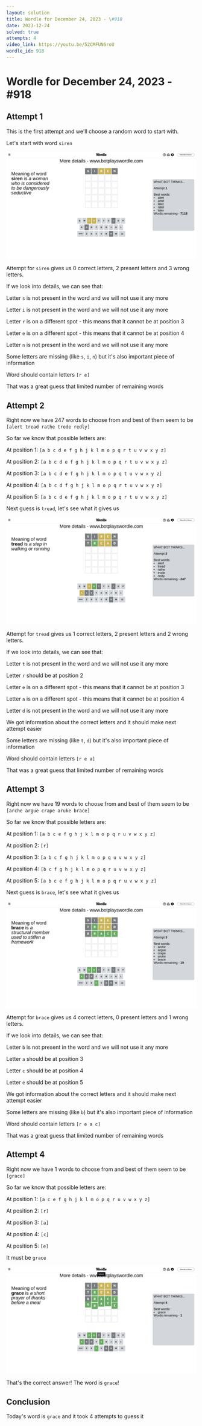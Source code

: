 ```yaml
---
layout: solution
title: Wordle for December 24, 2023 - \#918
date: 2023-12-24
solved: true
attempts: 4
video_link: https://youtu.be/52CMFUN6roU
wordle_id: 918
---
```


# Wordle for December 24, 2023 - \#918

## Attempt 1

This is the first attempt and we'll choose a random word to start with.

Let's start with word `siren`

![Attempt 1](2023-12-24/attempt-1.png)

Attempt for `siren` gives us 0 correct letters, 2 present letters and 3 wrong letters.

If we look into details, we can see that:

Letter `s` is not present in the word and we will not use it any more

Letter `i` is not present in the word and we will not use it any more

Letter `r` is on a different spot - this means that it cannot be at position 3

Letter `e` is on a different spot - this means that it cannot be at position 4

Letter `n` is not present in the word and we will not use it any more

Some letters are missing (like `s`, `i`, `n`) but it's also important piece of information

Word should contain letters `[r e]`

That was a great guess that limited number of remaining words



## Attempt 2

Right now we have 247 words to choose from and best of them seem to be `[alert tread rathe trode redly]`

So far we know that possible letters are:

At position 1: `[a b c d e f g h j k l m o p q r t u v w x y z]`

At position 2: `[a b c d e f g h j k l m o p q r t u v w x y z]`

At position 3: `[a b c d e f g h j k l m o p q t u v w x y z]`

At position 4: `[a b c d f g h j k l m o p q r t u v w x y z]`

At position 5: `[a b c d e f g h j k l m o p q r t u v w x y z]`

Next guess is `tread`, let's see what it gives us

![Attempt 2](2023-12-24/attempt-2.png)

Attempt for `tread` gives us 1 correct letters, 2 present letters and 2 wrong letters.

If we look into details, we can see that:

Letter `t` is not present in the word and we will not use it any more

Letter `r` should be at position 2

Letter `e` is on a different spot - this means that it cannot be at position 3

Letter `a` is on a different spot - this means that it cannot be at position 4

Letter `d` is not present in the word and we will not use it any more

We got information about the correct letters and it should make next attempt easier

Some letters are missing (like `t`, `d`) but it's also important piece of information

Word should contain letters `[r e a]`

That was a great guess that limited number of remaining words



## Attempt 3

Right now we have 19 words to choose from and best of them seem to be `[arche argue crape aruke brace]`

So far we know that possible letters are:

At position 1: `[a b c e f g h j k l m o p q r u v w x y z]`

At position 2: `[r]`

At position 3: `[a b c f g h j k l m o p q u v w x y z]`

At position 4: `[b c f g h j k l m o p q r u v w x y z]`

At position 5: `[a b c e f g h j k l m o p q r u v w x y z]`

Next guess is `brace`, let's see what it gives us

![Attempt 3](2023-12-24/attempt-3.png)

Attempt for `brace` gives us 4 correct letters, 0 present letters and 1 wrong letters.

If we look into details, we can see that:

Letter `b` is not present in the word and we will not use it any more

Letter `a` should be at position 3

Letter `c` should be at position 4

Letter `e` should be at position 5

We got information about the correct letters and it should make next attempt easier

Some letters are missing (like `b`) but it's also important piece of information

Word should contain letters `[r e a c]`

That was a great guess that limited number of remaining words



## Attempt 4

Right now we have 1 words to choose from and best of them seem to be `[grace]`

So far we know that possible letters are:

At position 1: `[a c e f g h j k l m o p q r u v w x y z]`

At position 2: `[r]`

At position 3: `[a]`

At position 4: `[c]`

At position 5: `[e]`

It must be `grace`

![Attempt 4](2023-12-24/attempt-4.png)

That's the correct answer! The word is `grace`!

## Conclusion

Today's word is `grace` and it took 4 attempts to guess it

